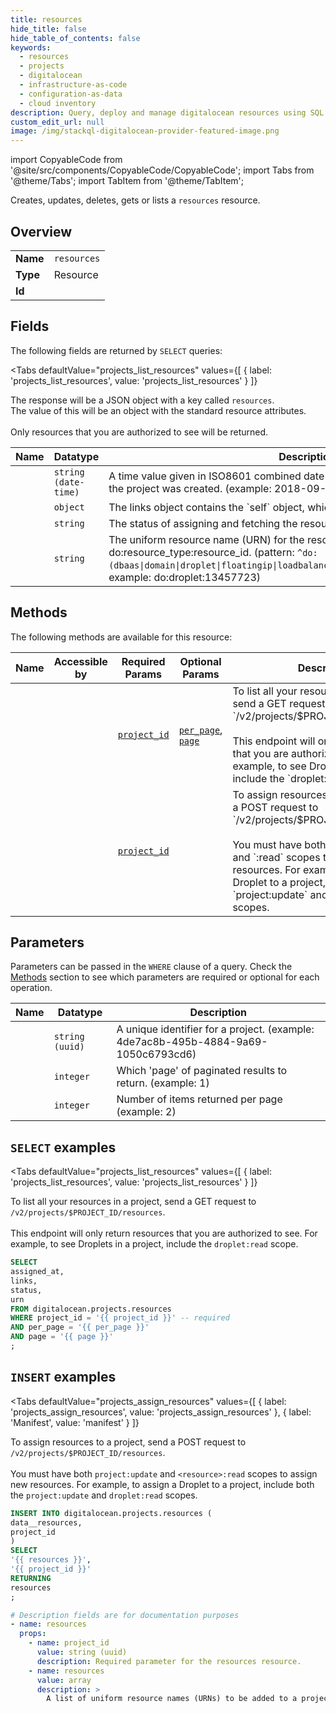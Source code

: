 ```yaml
--- 
title: resources
hide_title: false
hide_table_of_contents: false
keywords:
  - resources
  - projects
  - digitalocean
  - infrastructure-as-code
  - configuration-as-data
  - cloud inventory
description: Query, deploy and manage digitalocean resources using SQL
custom_edit_url: null
image: /img/stackql-digitalocean-provider-featured-image.png
---
```


import CopyableCode from '@site/src/components/CopyableCode/CopyableCode';
import Tabs from '@theme/Tabs';
import TabItem from '@theme/TabItem';

Creates, updates, deletes, gets or lists a <code>resources</code> resource.

## Overview
<table><tbody>
<tr><td><b>Name</b></td><td><code>resources</code></td></tr>
<tr><td><b>Type</b></td><td>Resource</td></tr>
<tr><td><b>Id</b></td><td><CopyableCode code="digitalocean.projects.resources" /></td></tr>
</tbody></table>

## Fields

The following fields are returned by `SELECT` queries:

<Tabs
    defaultValue="projects_list_resources"
    values={[
        { label: 'projects_list_resources', value: 'projects_list_resources' }
    ]}
>
<TabItem value="projects_list_resources">

The response will be a JSON object with a key called `resources`.<br />The value of this will be an object with the standard resource attributes.<br /><br />Only resources that you are authorized to see will be returned.<br />

<table>
<thead>
    <tr>
    <th>Name</th>
    <th>Datatype</th>
    <th>Description</th>
    </tr>
</thead>
<tbody>
<tr>
    <td><CopyableCode code="assigned_at" /></td>
    <td><code>string (date-time)</code></td>
    <td>A time value given in ISO8601 combined date and time format that represents when the project was created. (example: 2018-09-28T19:26:37Z)</td>
</tr>
<tr>
    <td><CopyableCode code="links" /></td>
    <td><code>object</code></td>
    <td>The links object contains the `self` object, which contains the resource relationship.</td>
</tr>
<tr>
    <td><CopyableCode code="status" /></td>
    <td><code>string</code></td>
    <td>The status of assigning and fetching the resources. (example: ok)</td>
</tr>
<tr>
    <td><CopyableCode code="urn" /></td>
    <td><code>string</code></td>
    <td>The uniform resource name (URN) for the resource in the format do:resource_type:resource_id. (pattern: <code>^do:(dbaas|domain|droplet|floatingip|loadbalancer|space|volume|kubernetes|vpc):.*</code>, example: do:droplet:13457723)</td>
</tr>
</tbody>
</table>
</TabItem>
</Tabs>

## Methods

The following methods are available for this resource:

<table>
<thead>
    <tr>
    <th>Name</th>
    <th>Accessible by</th>
    <th>Required Params</th>
    <th>Optional Params</th>
    <th>Description</th>
    </tr>
</thead>
<tbody>
<tr>
    <td><a href="#projects_list_resources"><CopyableCode code="projects_list_resources" /></a></td>
    <td><CopyableCode code="select" /></td>
    <td><a href="#parameter-project_id"><code>project_id</code></a></td>
    <td><a href="#parameter-per_page"><code>per_page</code></a>, <a href="#parameter-page"><code>page</code></a></td>
    <td>To list all your resources in a project, send a GET request to `/v2/projects/$PROJECT_ID/resources`.<br /><br />This endpoint will only return resources that you are authorized to see. For example, to see Droplets in a project, include the `droplet:read` scope.<br /></td>
</tr>
<tr>
    <td><a href="#projects_assign_resources"><CopyableCode code="projects_assign_resources" /></a></td>
    <td><CopyableCode code="insert" /></td>
    <td><a href="#parameter-project_id"><code>project_id</code></a></td>
    <td></td>
    <td>To assign resources to a project, send a POST request to `/v2/projects/$PROJECT_ID/resources`.<br /><br />You must have both `project:update` and `<resource>:read` scopes to assign new resources. For example, to assign a Droplet to a project, include both the `project:update` and `droplet:read` scopes.<br /></td>
</tr>
</tbody>
</table>

## Parameters

Parameters can be passed in the `WHERE` clause of a query. Check the [Methods](#methods) section to see which parameters are required or optional for each operation.

<table>
<thead>
    <tr>
    <th>Name</th>
    <th>Datatype</th>
    <th>Description</th>
    </tr>
</thead>
<tbody>
<tr id="parameter-project_id">
    <td><CopyableCode code="project_id" /></td>
    <td><code>string (uuid)</code></td>
    <td>A unique identifier for a project. (example: 4de7ac8b-495b-4884-9a69-1050c6793cd6)</td>
</tr>
<tr id="parameter-page">
    <td><CopyableCode code="page" /></td>
    <td><code>integer</code></td>
    <td>Which 'page' of paginated results to return. (example: 1)</td>
</tr>
<tr id="parameter-per_page">
    <td><CopyableCode code="per_page" /></td>
    <td><code>integer</code></td>
    <td>Number of items returned per page (example: 2)</td>
</tr>
</tbody>
</table>

## `SELECT` examples

<Tabs
    defaultValue="projects_list_resources"
    values={[
        { label: 'projects_list_resources', value: 'projects_list_resources' }
    ]}
>
<TabItem value="projects_list_resources">

To list all your resources in a project, send a GET request to `/v2/projects/$PROJECT_ID/resources`.<br /><br />This endpoint will only return resources that you are authorized to see. For example, to see Droplets in a project, include the `droplet:read` scope.<br />

```sql
SELECT
assigned_at,
links,
status,
urn
FROM digitalocean.projects.resources
WHERE project_id = '{{ project_id }}' -- required
AND per_page = '{{ per_page }}'
AND page = '{{ page }}'
;
```
</TabItem>
</Tabs>


## `INSERT` examples

<Tabs
    defaultValue="projects_assign_resources"
    values={[
        { label: 'projects_assign_resources', value: 'projects_assign_resources' },
        { label: 'Manifest', value: 'manifest' }
    ]}
>
<TabItem value="projects_assign_resources">

To assign resources to a project, send a POST request to `/v2/projects/$PROJECT_ID/resources`.<br /><br />You must have both `project:update` and `<resource>:read` scopes to assign new resources. For example, to assign a Droplet to a project, include both the `project:update` and `droplet:read` scopes.<br />

```sql
INSERT INTO digitalocean.projects.resources (
data__resources,
project_id
)
SELECT 
'{{ resources }}',
'{{ project_id }}'
RETURNING
resources
;
```
</TabItem>
<TabItem value="manifest">

```yaml
# Description fields are for documentation purposes
- name: resources
  props:
    - name: project_id
      value: string (uuid)
      description: Required parameter for the resources resource.
    - name: resources
      value: array
      description: >
        A list of uniform resource names (URNs) to be added to a project. Only resources that you are authorized to see will be returned.
        
```
</TabItem>
</Tabs>

